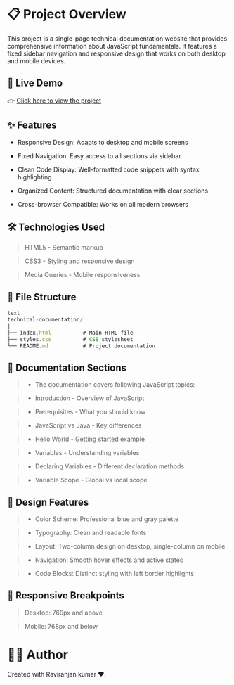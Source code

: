 # 📋 Project Overview
This project is a single-page technical documentation website that provides comprehensive information about JavaScript fundamentals. It features a fixed sidebar navigation and responsive design that works on both desktop and mobile devices.

## 🚀 Live Demo

👉 [Click here to view the project](https://raviranjanmishra01.github.io/html_css_projects/09-JS_docs)
## ✨ Features
- Responsive Design: Adapts to desktop and mobile screens

- Fixed Navigation: Easy access to all sections via sidebar

- Clean Code Display: Well-formatted code snippets with syntax highlighting

- Organized Content: Structured documentation with clear sections

- Cross-browser Compatible: Works on all modern browsers

## 🛠️ Technologies Used
> HTML5 - Semantic markup

>CSS3 - Styling and responsive design

>Media Queries - Mobile responsiveness

## 📁 File Structure
```js
text
technical-documentation/
│
├── index.html          # Main HTML file
├── styles.css          # CSS stylesheet
└── README.md           # Project documentation
```

## 📖 Documentation Sections
> - The documentation covers following JavaScript topics:

> - Introduction - Overview of JavaScript

> - Prerequisites - What you should know

> - JavaScript vs Java - Key differences

> - Hello World - Getting started example

> - Variables - Understanding variables

> - Declaring Variables - Different declaration methods

> - Variable Scope - Global vs local scope

## 🎨 Design Features
> - Color Scheme: Professional blue and gray palette

> - Typography: Clean and readable fonts

> - Layout: Two-column design on desktop, single-column on mobile

> - Navigation: Smooth hover effects and active states

> - Code Blocks: Distinct styling with left border highlights

## 📱 Responsive Breakpoints
> Desktop: 769px and above

> Mobile: 768px and below



# 👨‍💻 Author
Created with Raviranjan kumar ❤️.